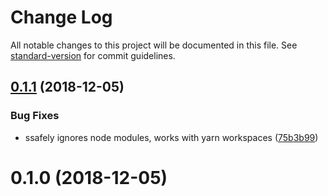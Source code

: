 # Change Log

All notable changes to this project will be documented in this file. See [standard-version](https://github.com/conventional-changelog/standard-version) for commit guidelines.

<a name="0.1.1"></a>
## [0.1.1](https://github.com/pixelass/pin-dependencies/compare/v0.1.0...v0.1.1) (2018-12-05)


### Bug Fixes

* ssafely ignores node modules, works with yarn workspaces ([75b3b99](https://github.com/pixelass/pin-dependencies/commit/75b3b99))



<a name="0.1.0"></a>
# 0.1.0 (2018-12-05)
